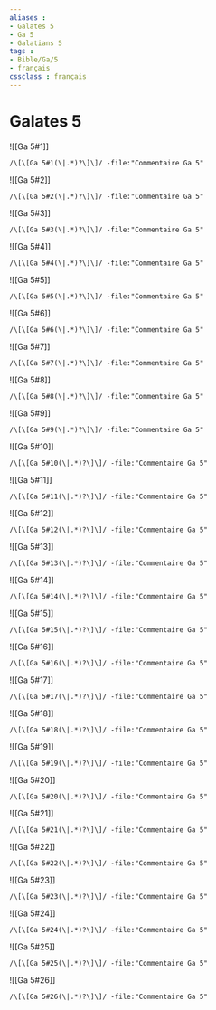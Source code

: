 ```yaml
---
aliases : 
- Galates 5
- Ga 5
- Galatians 5
tags : 
- Bible/Ga/5
- français
cssclass : français
---
```


# Galates 5

![[Ga 5#1]]

```query
/\[\[Ga 5#1(\|.*)?\]\]/ -file:"Commentaire Ga 5"
```

![[Ga 5#2]]

```query
/\[\[Ga 5#2(\|.*)?\]\]/ -file:"Commentaire Ga 5"
```

![[Ga 5#3]]

```query
/\[\[Ga 5#3(\|.*)?\]\]/ -file:"Commentaire Ga 5"
```

![[Ga 5#4]]

```query
/\[\[Ga 5#4(\|.*)?\]\]/ -file:"Commentaire Ga 5"
```

![[Ga 5#5]]

```query
/\[\[Ga 5#5(\|.*)?\]\]/ -file:"Commentaire Ga 5"
```

![[Ga 5#6]]

```query
/\[\[Ga 5#6(\|.*)?\]\]/ -file:"Commentaire Ga 5"
```

![[Ga 5#7]]

```query
/\[\[Ga 5#7(\|.*)?\]\]/ -file:"Commentaire Ga 5"
```

![[Ga 5#8]]

```query
/\[\[Ga 5#8(\|.*)?\]\]/ -file:"Commentaire Ga 5"
```

![[Ga 5#9]]

```query
/\[\[Ga 5#9(\|.*)?\]\]/ -file:"Commentaire Ga 5"
```

![[Ga 5#10]]

```query
/\[\[Ga 5#10(\|.*)?\]\]/ -file:"Commentaire Ga 5"
```

![[Ga 5#11]]

```query
/\[\[Ga 5#11(\|.*)?\]\]/ -file:"Commentaire Ga 5"
```

![[Ga 5#12]]

```query
/\[\[Ga 5#12(\|.*)?\]\]/ -file:"Commentaire Ga 5"
```

![[Ga 5#13]]

```query
/\[\[Ga 5#13(\|.*)?\]\]/ -file:"Commentaire Ga 5"
```

![[Ga 5#14]]

```query
/\[\[Ga 5#14(\|.*)?\]\]/ -file:"Commentaire Ga 5"
```

![[Ga 5#15]]

```query
/\[\[Ga 5#15(\|.*)?\]\]/ -file:"Commentaire Ga 5"
```

![[Ga 5#16]]

```query
/\[\[Ga 5#16(\|.*)?\]\]/ -file:"Commentaire Ga 5"
```

![[Ga 5#17]]

```query
/\[\[Ga 5#17(\|.*)?\]\]/ -file:"Commentaire Ga 5"
```

![[Ga 5#18]]

```query
/\[\[Ga 5#18(\|.*)?\]\]/ -file:"Commentaire Ga 5"
```

![[Ga 5#19]]

```query
/\[\[Ga 5#19(\|.*)?\]\]/ -file:"Commentaire Ga 5"
```

![[Ga 5#20]]

```query
/\[\[Ga 5#20(\|.*)?\]\]/ -file:"Commentaire Ga 5"
```

![[Ga 5#21]]

```query
/\[\[Ga 5#21(\|.*)?\]\]/ -file:"Commentaire Ga 5"
```

![[Ga 5#22]]

```query
/\[\[Ga 5#22(\|.*)?\]\]/ -file:"Commentaire Ga 5"
```

![[Ga 5#23]]

```query
/\[\[Ga 5#23(\|.*)?\]\]/ -file:"Commentaire Ga 5"
```

![[Ga 5#24]]

```query
/\[\[Ga 5#24(\|.*)?\]\]/ -file:"Commentaire Ga 5"
```

![[Ga 5#25]]

```query
/\[\[Ga 5#25(\|.*)?\]\]/ -file:"Commentaire Ga 5"
```

![[Ga 5#26]]

```query
/\[\[Ga 5#26(\|.*)?\]\]/ -file:"Commentaire Ga 5"
```


